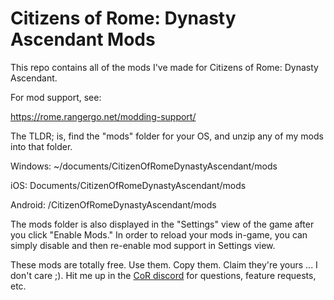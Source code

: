 # Citizens of Rome: Dynasty Ascendant Mods
This repo contains all of the mods I've made for Citizens of Rome: Dynasty Ascendant.

For mod support, see:

https://rome.rangergo.net/modding-support/

The TLDR; is, find the "mods" folder for your OS, and unzip any of my mods into that folder.

Windows: ~/documents/CitizenOfRomeDynastyAscendant/mods

iOS: Documents/CitizenOfRomeDynastyAscendant/mods

Android: /CitizenOfRomeDynastyAscendant/mods

The mods folder is also displayed in the "Settings" view of the game after you click "Enable Mods." In order to reload your mods in-game, you can simply disable and then re-enable mod support in Settings view.

These mods are totally free. Use them. Copy them. Claim they're yours ... I don't care ;). Hit me up in the [CoR discord](https://discord.gg/ZVkxjC5) for questions, feature requests, etc.
